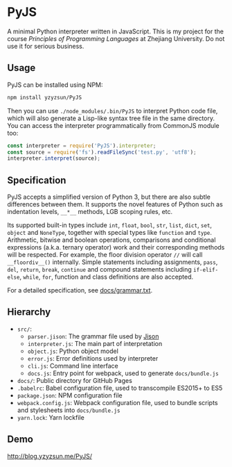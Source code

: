 # PyJS

A minimal Python interpreter written in JavaScript. This is my project for the course *Principles of Programming Languages* at Zhejiang University. Do not use it for serious business.

## Usage

PyJS can be installed using NPM:

```sh
npm install yzyzsun/PyJS
```

Then you can use `./node_modules/.bin/PyJS` to interpret Python code file, which will also generate a Lisp-like syntax tree file in the same directory. You can access the interpreter programmatically from CommonJS module too:

```javascript
const interpreter = require('PyJS').interpreter;
const source = require('fs').readFileSync('test.py', 'utf8');
interpreter.interpret(source);
```

## Specification

PyJS accepts a simplified version of Python 3, but there are also subtle differences between them. It supports the novel features of Python such as indentation levels, `__*__` methods, LGB scoping rules, etc.

Its supported built-in types include `int`, `float`, `bool`, `str`, `list`, `dict`, `set`, `object` and `NoneType`, together with special types like `function` and `type`. Arithmetic, bitwise and boolean operations, comparisons and conditional expressions (a.k.a. ternary operator) work and their corresponding methods will be respected. For example, the floor division operator `//` will call `__floordiv__()` internally. Simple statements including assignments, `pass`, `del`, `return`, `break`, `continue` and compound statements including `if-elif-else`, `while`, `for`, function and class definitions are also accepted.

For a detailed specification, see [docs/grammar.txt](docs/grammar.txt).

## Hierarchy

- `src/`:
  - `parser.jison`: The grammar file used by [Jison](https://github.com/zaach/jison)
  - `interpreter.js`: The main part of interpretation
  - `object.js`: Python object model
  - `error.js`: Error definitions used by interpreter
  - `cli.js`: Command line interface
  - `docs.js`: Entry point for webpack, used to generate `docs/bundle.js`
- `docs/`: Public directory for GitHub Pages
- `.babelrc`: Babel configuration file, used to transcompile ES2015+ to ES5
- `package.json`: NPM configuration file
- `webpack.config.js`: Webpack configuration file, used to bundle scripts and stylesheets into `docs/bundle.js`
- `yarn.lock`: Yarn lockfile

## Demo

http://blog.yzyzsun.me/PyJS/
